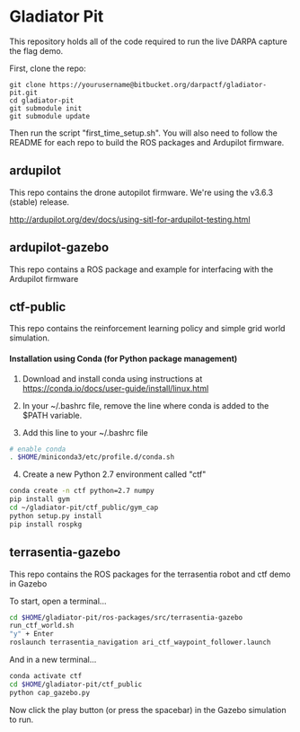 # Gladiator Pit
This repository holds all of the code required to run the live DARPA capture the flag demo.

First, clone the repo:
```
git clone https://yourusername@bitbucket.org/darpactf/gladiator-pit.git
cd gladiator-pit
git submodule init
git submodule update
```

Then run the script "first_time_setup.sh". You will also need to follow the README for each repo to build the ROS packages and Ardupilot firmware.

## ardupilot
This repo contains the drone autopilot firmware. We're using the v3.6.3 (stable) release.


http://ardupilot.org/dev/docs/using-sitl-for-ardupilot-testing.html



## ardupilot-gazebo
This repo contains a ROS package and example for interfacing with the Ardupilot firmware

## ctf-public
This repo contains the reinforcement learning policy and simple grid world simulation.

#### Installation using Conda (for Python package management)
1. Download and install conda using instructions at https://conda.io/docs/user-guide/install/linux.html

2. In your ~/.bashrc file, remove the line where conda is added to the $PATH variable.

3. Add this line to your ~/.bashrc file
```sh
# enable conda
. $HOME/miniconda3/etc/profile.d/conda.sh
```

4. Create a new Python 2.7 environment called "ctf"
```sh
conda create -n ctf python=2.7 numpy
pip install gym
cd ~/gladiator-pit/ctf_public/gym_cap
python setup.py install
pip install rospkg
```

## terrasentia-gazebo
This repo contains the ROS packages for the terrasentia robot and ctf demo in Gazebo

To start, open a terminal...
```sh
cd $HOME/gladiator-pit/ros-packages/src/terrasentia-gazebo
run_ctf_world.sh
"y" + Enter
roslaunch terrasentia_navigation ari_ctf_waypoint_follower.launch
```

And in a new terminal...
```sh
conda activate ctf
cd $HOME/gladiator-pit/ctf_public
python cap_gazebo.py
```
Now click the play button (or press the spacebar) in the Gazebo simulation to run.
